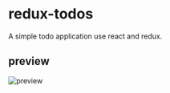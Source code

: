 # redux-todos
A simple todo application use react and redux.
## preview
![preview](https://github.com/kwzm/redux-todos/blob/master/public/preview.PNG)

